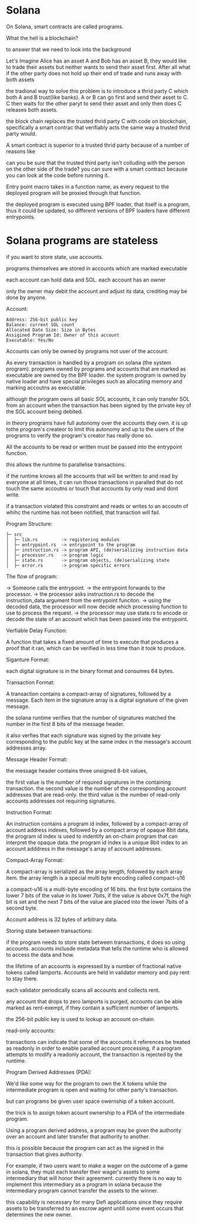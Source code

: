 # Solana

On Solana, smart contracts are called programs.

What the hell is a blockchain?

to answer that we need to look into the background 

Let's Imagine Alice has an asset A and Bob has an asset B, they would like to trade their assets but neither wants to send their asset first. After all what if the other party does not hold up their end of trade and runs away with both assets

the tradional way to solve this problem is to introduce a thrid party C which both A and B trust(like banks). A or B can go first and send their asset to C. C then waits for the other paryt to send their asset and only then does C releases both assets.

the block chain replaces the trusted thrid party C with code on blockchain, specifically a smart contrac that verifiably acts the same way a trusted thrid party would.

A smart contract is superior to a trusted thrid party because of a number of reasons like

can you be sure that the trusted third party isn't colluding with the person on the other side of the trade? you can sure with a smart contract because you can look at the code before running it.


Entry point macro takes in a function name, as every request to the deployed program will be proxied through that function.


the deployed program is executed using BPF loader, that itself is a program, thus it could be updated, so different versions of BPF loaders have different entrypoints.

# Solana programs are stateless

if you want to store state, use accounts. 

programs themselves are stored in accounts which are marked executable

each account can hold data and SOL. 
each account has an owner

only the owner may debit the account and adjust its data, crediting may be done by anyone.

Account:

    Address: 256-bit public key
    Balance: current SOL count
    Allocated Date Size: Size in Bytes
    Assigined Program Id: Owner of this account
    Executable: Yes/No

Accounts can only be owned by programs not user of the account.


As every transaction is handled by a program on solana (the system program). 
programs owned by programs and accounts that are marked as executable are owned by the BPF loader.
the system program is owned by native loader and have special privileges such as allocating memory and marking accoutns as executable.

although the program owns all basic SOL accounts, it can only transfer SOL from an account when the transaction has been signed by the private key of the SOL account being debited.

in theory programs have full autonomy over the accounts they own. it is up tothe program's createor to limit this autonomy and up to the users of the programs to verify the program's creator has really done so.

All the accounts to be read or written must be passed into the entrypoint function.

this allows the runtime to parallelise transactions.

if the runtime knows all the accounts that will be written to and read by everyone at all times, it can run those transactions in paralled that do not touch the same accoutns or touch that accounts by only read and dont write.

if a transaction violated this constraint and reads or writes to an accoutn of whihc the runtime has not been notified, that tranaction will fail.

Program Structure:

    ├─ src
    │  ├─ lib.rs         -> registering modules
    │  ├─ entrypoint.rs  -> entrypoint to the program
    │  ├─ instruction.rs -> program API, (de)serializing instruction data
    │  ├─ processor.rs   -> program logic
    │  ├─ state.rs       -> program objects, (de)serializing state
    │  ├─ error.rs       -> program specific errors

The flow of program:

-> Someone calls the entrypoint.
-> the entrypoint forwards to the processor.
-> the processor asks instruction.rs to decode the instruction_data argument from the entrypoint funciton.
-> using the decoded data, the processor will now decide which processing function to use to process the request.
-> the processor may use state.rs to encode or decode the state of an account which has been passed into the entrypoint.


Verfiable Delay Function:

A function that takes a fixed amount of time to execute that produces a proof that it ran, which can be verified in less time than it took to produce.

Siganture Format:

each digital signature is in the binary format and consumes 64 bytes.

Transaction Format:

A transaction contains a compact-array of signatures, followed by a message. Each item in the signature array is a digital signature of the given message.

the solana runtime verifies that the number of signatures matched the number in the first 8 bits of the message header.

it also verfies that each signature was signed by the private key corresponding to the public key at the same index in the message's account addresses array.

Message Header Format:

the message header contains three unsigned 8-bit values,

the first value is the number of required signatures in the containing transaction.
the second value is the number of the corresponding account addresses that are read-only.
the third value is the number of read-only accounts addresses not requiring signatures.

Instruction Format:

An instruction contains a program id index, followed by a compact-array of account address indexes, followed by a compact array of opaque 8bit data, the program id index is used to indentify an on-chain program that can interpret the opaque data. the program id index is a unique 8bit index to an account adddress in the message's array of account addresses.

Compact-Array Format:

A compact-array is serialized as the array length, followed by each array item. the array length is a special multi byte encoding called compact-u16

a compact-u16 is a multi-byte encoding of 16 bits. the first byte contains the lower 7 bits of the value in its lower 7bits, if the value is above 0x7f, the high bit is set and the next 7 bits of the value are placed into the lower 7bits of a second byte.

Account address is 32 bytes of arbitrary data.

Storing state between transactions:

if the program needs to store state between transactions, it does so using accounts. accounts inclusde metadata that tells the runtime who is allowed to access the data and how.

the lifetime of an accounts is expressed by a number of fractional native tokens called lamports. Accounts are held in validator memory and pay rent to stay there.

each validator periodically scans all accounts and collects rent.

any account that drops to zero lamports is purged, accounts can be able marked as rent-exempt, if they contain a sufficient number of lamports.

the 256-bit public key is used to lookup an account on-chain

read-only accounts:

transactions can indicate that some of the accounts it references be treated as readonly in order to enable paralled account processing, if a program attempts to modify a readonly account, the transaction is rejected by the runtime.

Program Derived Addresses (PDA):

We'd like some way for the program to own the X tokens while the intermediate program is open and waiting for other party's transaction.

but can programs be given user space owernship of a token account.

the trick is to assign token acount ownership to a PDA of the intermediate program.


Using a program derived address, a program may be given the authority over an account and later transfer that authority to another.

this is possible because the program can act as the signed in the transaction that gives authority.

For example, if two users want to make a wager on the outcome of a game in solana, they must each transfer their wager's assets to some intermediary that will honor their agreement. currently there is no way to implement this intermediary as a program in solana because the intermediary program cannot transfer the assets to the winner.

this capability is necessary for many Defi applications since they require assets to be transferred to an escrow agent untill some event occurs that determines the new owner.








